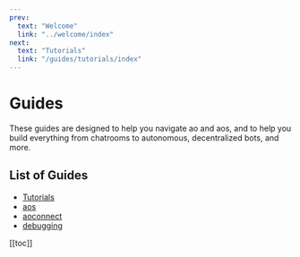 ```yaml
---
prev:
  text: "Welcome"
  link: "../welcome/index"
next:
  text: "Tutorials"
  link: "/guides/tutorials/index"
---
```


# Guides

These guides are designed to help you navigate ao and aos, and to help you build everything from chatrooms to autonomous, decentralized bots, and more.

## List of Guides

- [Tutorials](tutorials/index)
- [aos](aos/index)
- [aoconnect](aoconnect/index)
- [debugging](debugging/index)

[[toc]]
